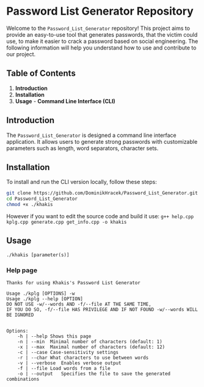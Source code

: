 # Password List Generator Repository
Welcome to the `Password_List_Generator` repository! This project aims to provide an easy-to-use tool that generates passwords, that the victim could use, to make it easier to crack a password based on social engineering. The following information will help you understand how to use and contribute to our project.
## Table of Contents
1. **Introduction**
2. **Installation**
3. **Usage** - **Command Line Interface (CLI)**
## Introduction
The `Password_List_Generator` is designed a command line interface application. It allows users to generate strong passwords with customizable parameters such as length, word separators, character sets. 
## Installation
To install and run the CLI version locally, follow these steps:
```bash
git clone https://github.com/DominikHracek/Password_List_Generator.git
cd Password_List_Generator
chmod +x ./khakis
```
However if you want to edit the source code and build it use:
`g++ help.cpp kplg.cpp generate.cpp get_info.cpp -o khakis`
## Usage
`./khakis [parameter(s)]`
### Help page
```
Thanks for using Khakis's Password List Generator

Usage ./kplg [OPTIONS] -w
Usage ./kplg --help [OPTION]
DO NOT USE -w/--words AND -f/--file AT THE SAME TIME,
IF YOU DO SO, -f/--file HAS PRIVILEGE AND IF NOT FOUND -w/--words WILL BE IGNORED


Options:
	-h | --help	Shows this page
	-n | --min	Minimal number of characters (default: 1)
	-x | --max	Maximal number of characters (default: 12)
	-c | --case	Case-sensitivity settings
	-r | --char	What characters to use between words
	-v | --verbose	Enables verbose output
	-f | --file	Load words from a file
	-o | --output	Specifies the file to save the generated combinations

```
